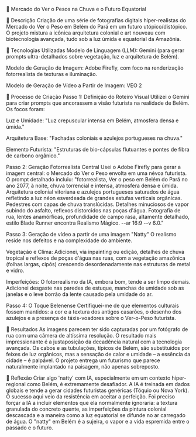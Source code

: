 🍃 Mercado do Ver o Pesos na Chuva e o Futuro Equatorial


📒 Descrição
Criação de uma série de fotografias digitais hiper-realistas do Mercado do Ver o Peso em  Belém do Pará em um futuro utópico/distópico. O projeto mistura a icônica arquitetura colonial e art nouveau com biotecnologia avançada, tudo sob a luz úmida e equatorial da Amazônia.

🤖 Tecnologias Utilizadas
Modelo de Linguagem (LLM): Gemini (para gerar prompts ultra-detalhados sobre vegetação, luz e arquitetura de Belém).

Modelo de Geração de Imagem: Adobe Firefly, com foco na renderização fotorrealista de texturas e iluminação.

Modelo de Geração de Vídeo a Partir de Imagem: VEO 2

🧐 Processo de Criação
Passo 1: Definição do Roteiro Visual
Utilizei o Gemini para criar prompts que ancorassem a visão futurista na realidade de Belém. Os focos foram:

Luz e Umidade: "Luz crepuscular intensa em Belém, atmosfera densa e úmida."

Arquitetura Base: "Fachadas coloniais e azulejos portugueses na chuva."

Elemento Futurista: "Estruturas de bio-cápsulas flutuantes e pontes de fibra de carbono orgânico."

Passo 2: Geração Fotorrealista Central
Usei o Adobe Firefly para gerar a imagem central: o Mercado do Ver o Peso envolta em uma névoa futurista. O prompt detalhado incluiu: "fotorrealista, Ver o peso em Belém do Pará no ano 2077, à noite, chuva torrencial e intensa, atmosfera densa e úmida. Arquitetura colonial vitoriana e azulejos portugueses saturados de água refletindo a luz néon esverdeada de grandes estufas verticais orgânicas. Pedestres com capas de chuva translúcidas. Detalhes minuciosos de vapor subindo do asfalto, reflexos distorcidos nas poças d'água. Fotografia de rua, lentes anamórficas, profundidade de campo rasa, altamente detalhado, estilo Blade Runner encontra Realismo Mágico. --ar 16:9 --v 6.0."

Passo 3: Geração de vídeo a partir de uma imagem "Natty"
O realismo reside nos defeitos e na complexidade do ambiente.

Vegetação e Clima: Adicionei, via inpainting ou edição, detalhes de chuva tropical e reflexos de poças d'água nas ruas, com a vegetação amazônica (folhas largas, cipós) crescendo desordenadamente nas estruturas de metal e vidro.

Imperfeições: O fotorrealismo da IA, embora bom, tende a ser limpo demais. Adicionei desgaste nas paredes de estuque, manchas de umidade sob as janelas e o leve borrão da lente causado pela umidade do ar.

Passo 4: O Toque Belenense
Certifiquei-me de que elementos culturais fossem mantidos: a cor e a textura dos antigos casarões, o desenho dos azulejos e a presença de táxis-voadores sobre o Ver-o-Peso futurista.

🚀 Resultados
As imagens parecem ter sido capturadas por um fotógrafo de rua com uma câmera de altíssima resolução. O resultado mais impressionante é a justaposição da decadência natural com a tecnologia avançada. Os cabos e as tubulações, típicos de Belém, são substituídos por feixes de luz orgânicos, mas a sensação de calor e umidade – a essência da cidade – é palpável. O projeto entrega um futurismo que parece naturalmente implantado na paisagem, não apenas sobreposto.

💭 Reflexão
Criar algo 'natty' com IA, especialmente em um contexto hiper-regional como Belém, é extremamente desafiador. A IA é treinada em dados globais e tende a gerar cidades futuristas genéricas (Tóquio ou Nova York). O sucesso aqui veio da resistência em aceitar a perfeição. Foi preciso forçar a IA a incluir elementos que ela normalmente ignoraria: a textura granulada do concreto quente, as imperfeições da pintura colonial descascada e a maneira como a luz equatorial se difunde no ar carregado de água. O "natty" em Belém é a sujeira, o vapor e a vida espremida entre o passado e o futuro.
